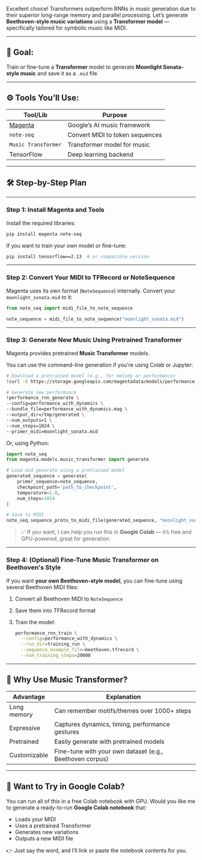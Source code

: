 Excellent choice! Transformers outperform RNNs in music generation due to their superior long-range memory and parallel processing. Let’s generate **Beethoven-style music variations** using a **Transformer model** — specifically tailored for symbolic music like MIDI.

---

## 🎯 Goal:

Train or fine-tune a **Transformer** model to generate **Moonlight Sonata-style music** and save it as a `.mid` file.

---

## ⚙️ Tools You’ll Use:

| Tool/Lib                                      | Purpose                         |
| --------------------------------------------- | ------------------------------- |
| [Magenta](https://github.com/magenta/magenta) | Google’s AI music framework     |
| `note-seq`                                    | Convert MIDI to token sequences |
| `Music Transformer`                           | Transformer model for music     |
| TensorFlow                                    | Deep learning backend           |

---

## 🛠️ Step-by-Step Plan

---

### **Step 1: Install Magenta and Tools**

Install the required libraries:

```bash
pip install magenta note-seq
```

If you want to train your own model or fine-tune:

```bash
pip install tensorflow==2.13  # or compatible version
```

---

### **Step 2: Convert Your MIDI to TFRecord or NoteSequence**

Magenta uses its own format (`NoteSequence`) internally. Convert your `moonlight_sonata.mid` to it:

```python
from note_seq import midi_file_to_note_sequence

note_sequence = midi_file_to_note_sequence("moonlight_sonata.mid")
```

---

### **Step 3: Generate New Music Using Pretrained Transformer**

Magenta provides pretrained **Music Transformer** models.

You can use the command-line generation if you're using Colab or Jupyter:

```bash
# Download a pretrained model (e.g., for melody or performance)
!curl -O https://storage.googleapis.com/magentadata/models/performance_rnn/checkpoints/performance_with_dynamics.mag

# Generate new performance
!performance_rnn_generate \
--config=performance_with_dynamics \
--bundle_file=performance_with_dynamics.mag \
--output_dir=/tmp/generated \
--num_outputs=1 \
--num_steps=1024 \
--primer_midi=moonlight_sonata.mid
```

Or, using Python:

```python
import note_seq
from magenta.models.music_transformer import generate

# Load and generate using a pretrained model
generated_sequence = generate(
    primer_sequence=note_sequence,
    checkpoint_path='path_to_checkpoint',
    temperature=1.0,
    num_steps=1024
)

# Save to MIDI
note_seq.sequence_proto_to_midi_file(generated_sequence, "moonlight_variation_transformer.mid")
```

> ✅ If you want, I can help you run this in **Google Colab** — it’s free and GPU-powered, great for generation.

---

### **Step 4: (Optional) Fine-Tune Music Transformer on Beethoven's Style**

If you want **your own Beethoven-style model**, you can fine-tune using several Beethoven MIDI files:

1. Convert all Beethoven MIDI to `NoteSequence`
2. Save them into TFRecord format
3. Train the model:

   ```bash
   performance_rnn_train \
     --config=performance_with_dynamics \
     --run_dir=training_run \
     --sequence_example_file=beethoven.tfrecord \
     --num_training_steps=20000
   ```

---

## 🧠 Why Use Music Transformer?

| Advantage    | Explanation                                              |
| ------------ | -------------------------------------------------------- |
| Long memory  | Can remember motifs/themes over 1000+ steps              |
| Expressive   | Captures dynamics, timing, performance gestures          |
| Pretrained   | Easily generate with pretrained models                   |
| Customizable | Fine-tune with your own dataset (e.g., Beethoven corpus) |

---

## 🧪 Want to Try in Google Colab?

You can run all of this in a free Colab notebook with GPU.
Would you like me to generate a ready-to-run **Google Colab notebook** that:

* Loads your MIDI
* Uses a pretrained Transformer
* Generates new variations
* Outputs a new MIDI file

👉 Just say the word, and I’ll link or paste the notebook contents for you.
